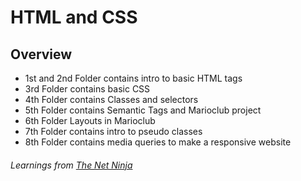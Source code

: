 # HTML and CSS
 


## Overview
- 1st and 2nd Folder contains intro to basic HTML tags
- 3rd Folder contains basic CSS
- 4th Folder contains Classes and selectors
- 5th Folder contains Semantic Tags and Marioclub project
- 6th Folder Layouts in Marioclub
- 7th Folder contains intro to pseudo classes
- 8th Folder contains media queries to make a responsive website

###### Learnings from [The Net Ninja](https://www.youtube.com/channel/UCW5YeuERMmlnqo4oq8vwUpg)
